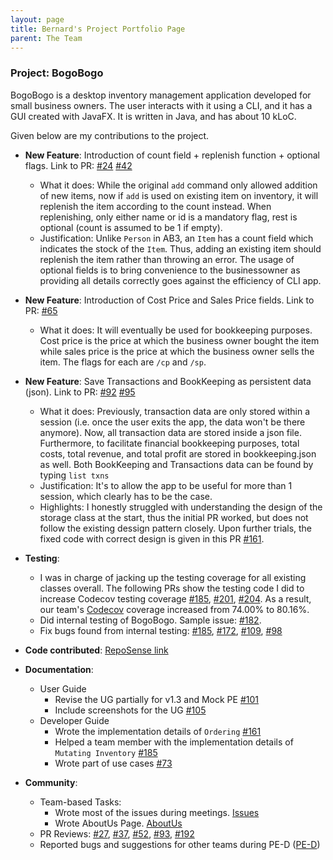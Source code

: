 ```yaml
---
layout: page 
title: Bernard's Project Portfolio Page
parent: The Team
---
```


### Project: BogoBogo

BogoBogo is a desktop inventory management application developed for small business owners. The user
interacts with it using a CLI, and it has a GUI created with JavaFX. It is written in Java, and has about 10 kLoC.

Given below are my contributions to the project.

* **New Feature**: Introduction of count field + replenish function + optional flags. Link to PR: [\#24](https://github.com/AY2122S1-CS2103-F10-2/tp/pull/24) [\#42](https://github.com/AY2122S1-CS2103-F10-2/tp/pull/42)
    * What it does: While the original `add` command only allowed addition of new items, now if `add` is used on existing item on inventory, it will replenish the item according to the count instead. When replenishing, only either name or id is a mandatory flag, rest is optional (count is assumed to be 1 if empty).
    * Justification: Unlike `Person` in AB3, an `Item` has a count field which indicates the stock of the `Item`. Thus, adding an existing item should replenish the item rather than throwing an error. The usage of optional fields is to bring convenience to the businessowner as providing all details correctly goes against the efficiency of CLI app.
    
* **New Feature**: Introduction of Cost Price and Sales Price fields. Link to PR: [\#65](https://github.com/AY2122S1-CS2103-F10-2/tp/pull/65)
    * What it does: It will eventually be used for bookkeeping purposes. Cost price is the price at which the business owner bought the item while sales price is the price at which the business owner sells the item. The flags for each are `/cp` and `/sp`.
  
* **New Feature**: Save Transactions and BookKeeping as persistent data (json). Link to PR: [\#92](https://github.com/AY2122S1-CS2103-F10-2/tp/pull/92) [\#95](https://github.com/AY2122S1-CS2103-F10-2/tp/pull/95)
    * What it does: Previously, transaction data are only stored within a session (i.e. once the user exits the app, the data won't be there anymore). Now, all transaction data are stored inside a json file. Furthermore, to facilitate financial bookkeeping purposes, total costs, total revenue, and total profit are stored in bookkeeping.json as well. Both BookKeeping and Transactions data can be found by typing `list txns`
    * Justification: It's to allow the app to be useful for more than 1 session, which clearly has to be the case.
    * Highlights: I honestly struggled with understanding the design of the storage class at the start, thus the initial PR worked, but does not follow the existing dessign pattern closely. Upon further trials, the fixed code with correct design is given in this PR [\#161](https://github.com/AY2122S1-CS2103-F10-2/tp/pull/161).

* **Testing**:
    * I was in charge of jacking up the testing coverage for all existing classes overall. The following PRs show the testing code I did to increase Codecov testing coverage [\#185](https://github.com/AY2122S1-CS2103-F10-2/tp/pull/185), [\#201](https://github.com/AY2122S1-CS2103-F10-2/tp/pull/201), [\#204](https://github.com/AY2122S1-CS2103-F10-2/tp/pull/204). As a result, our team's [Codecov](https://app.codecov.io/gh/AY2122S1-CS2103-F10-2/tp/) coverage increased from 74.00% to 80.16%.
    * Did internal testing of BogoBogo. Sample issue: [\#182](https://github.com/AY2122S1-CS2103-F10-2/tp/issues/182).
    * Fix bugs found from internal testing: [\#185](https://github.com/AY2122S1-CS2103-F10-2/tp/pull/185), [\#172](https://github.com/AY2122S1-CS2103-F10-2/tp/pull/172), [\#109](https://github.com/AY2122S1-CS2103-F10-2/tp/pull/109), [\#98](https://github.com/AY2122S1-CS2103-F10-2/tp/pull/98)

* **Code contributed**: [RepoSense link](https://nus-cs2103-ay2122s1.github.io/tp-dashboard/?search=&sort=groupTitle&sortWithin=title&timeframe=commit&mergegroup=&groupSelect=groupByRepos&breakdown=true&checkedFileTypes=docs~functional-code~test-code~other&since=2021-09-17&tabOpen=true&tabType=authorship&tabAuthor=bernarduskrishna&tabRepo=AY2122S1-CS2103-F10-2%2Ftp%5Bmaster%5D&authorshipIsMergeGroup=false&authorshipFileTypes=docs~functional-code~test-code~other&authorshipIsBinaryFileTypeChecked=false)
 
* **Documentation**:
   * User Guide
      * Revise the UG partially for v1.3 and Mock PE [\#101](https://github.com/AY2122S1-CS2103-F10-2/tp/pull/101/files)
      * Include screenshots for the UG [\#105](https://github.com/AY2122S1-CS2103-F10-2/tp/pull/105)
   * Developer Guide
      * Wrote the implementation details of `Ordering` [\#161](https://github.com/AY2122S1-CS2103-F10-2/tp/pull/161/files)
      * Helped a team member with the implementation details of `Mutating Inventory` [\#185](https://github.com/AY2122S1-CS2103-F10-2/tp/pull/185/files)
      * Wrote part of use cases [\#73](https://github.com/AY2122S1-CS2103-F10-2/tp/pull/73)

* **Community**:
   * Team-based Tasks:
      * Wrote most of the issues during meetings. [Issues](https://github.com/AY2122S1-CS2103-F10-2/tp/issues?q=is%3Aclosed+is%3Aissue+author%3Abernarduskrishna+)
      * Wrote AboutUs Page. [AboutUs](https://ay2122s1-cs2103-f10-2.github.io/tp/AboutUs.html)
   * PR Reviews: [\#27](https://github.com/AY2122S1-CS2103-F10-2/tp/pull/27), [\#37](https://github.com/AY2122S1-CS2103-F10-2/tp/pull/37), [\#52](https://github.com/AY2122S1-CS2103-F10-2/tp/pull/52), [\#93](https://github.com/AY2122S1-CS2103-F10-2/tp/pull/93), [\#192](https://github.com/AY2122S1-CS2103-F10-2/tp/pull/192)
   * Reported bugs and suggestions for other teams during PE-D ([PE-D](https://github.com/bernarduskrishna/ped/issues))
